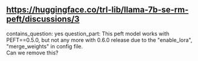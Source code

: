 ## https://huggingface.co/trl-lib/llama-7b-se-rm-peft/discussions/3

contains_question: yes
question_part: This peft model works with PEFT==0.5.0, but not any more with 0.6.0 release due to the "enable_lora", "merge_weights" in config file.  
Can we remove this?